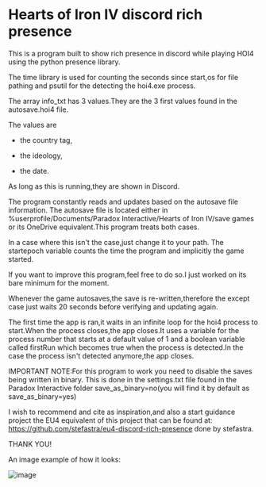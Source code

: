# 	Hearts of Iron IV discord rich presence
This is a program built to show rich presence in discord while playing HOI4 using the python presence library.

The time library is used for counting the seconds since start,os for file pathing and psutil for the detecting
the hoi4.exe process.

The array info_txt has 3 values.They are the 3 first values found in the autosave.hoi4 file.

The values are

* the country tag,

* the ideology,

* the date.

As long as this is running,they are shown in Discord.

The program constantly reads and updates based on the autosave file information.
The autosave file is located either in %userprofile/Documents/Paradox Interactive/Hearts of Iron IV/save games
or its OneDrive equivalent.This program treats both cases.

In a case where this isn't the case,just change it to your path.
The startepoch variable counts the time the program and implicitly the game started.

If you want to improve this program,feel free to do so.I just worked on its bare minimum for the moment.

Whenever the game autosaves,the save is re-written,therefore the except case just waits 20 seconds before
verifying and updating again.

The first time the app is ran,it waits in an infinite loop for the hoi4 process to start.When the process
closes,the app closes.It uses a variable for the process number that starts at a default value of 1 and 
a boolean variable called firstRun which becomes true when the process is detected.In the case the process
isn't detected anymore,the app closes.

IMPORTANT NOTE:For this program to work you need to disable the saves being written in binary.
               This is done in the settings.txt file found in the Paradox Interactive folder
             save_as_binary=no(you will find it by default as save_as_binary=yes)

I wish to recommend and cite as inspiration,and also a start guidance project 
the EU4 equivalent of this project that can be found at:
https://github.com/stefastra/eu4-discord-rich-presence done by stefastra.

THANK YOU!

An image example of how it looks:

![image](https://user-images.githubusercontent.com/88626764/163652812-bccfc672-550a-462c-835a-47463b3db3a0.png)

